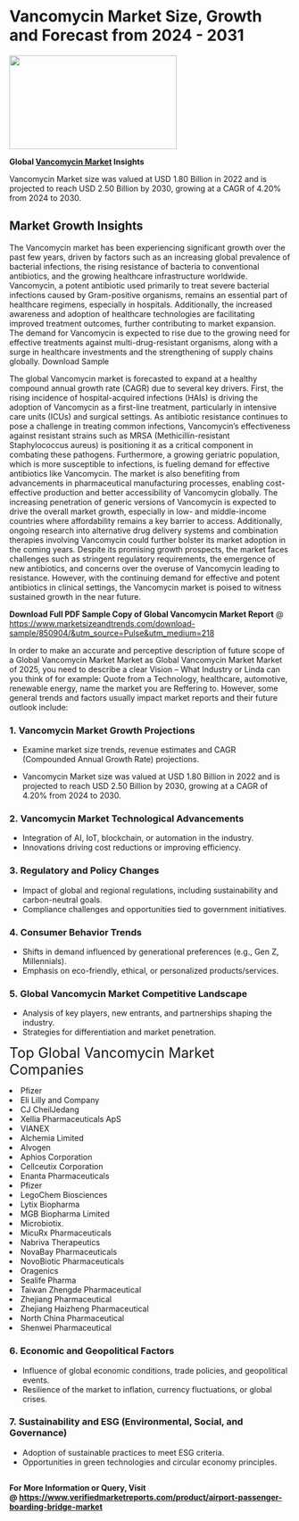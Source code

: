 <H1>Vancomycin Market Size, Growth and Forecast from 2024 - 2031</H1><img class="aligncenter size-medium wp-image-584254" src="https://thirdeyenews.in/wp-content/uploads/2024/09/Global-Market-Research-300x168.jpeg" alt="" width="300" height="168" /><p><strong>Global&nbsp;<a href="https://www.marketsizeandtrends.com/download-sample/850904/&amp;utm_source=Pulse&amp;utm_medium=218">Vancomycin Market</a> Insights</strong></p><p>Vancomycin Market size was valued at USD 1.80 Billion in 2022 and is projected to reach USD 2.50 Billion by 2030, growing at a CAGR of 4.20% from 2024 to 2030.</p><p><h2>Market Growth Insights</h2> <p>The Vancomycin market has been experiencing significant growth over the past few years, driven by factors such as an increasing global prevalence of bacterial infections, the rising resistance of bacteria to conventional antibiotics, and the growing healthcare infrastructure worldwide. Vancomycin, a potent antibiotic used primarily to treat severe bacterial infections caused by Gram-positive organisms, remains an essential part of healthcare regimens, especially in hospitals. Additionally, the increased awareness and adoption of healthcare technologies are facilitating improved treatment outcomes, further contributing to market expansion. The demand for Vancomycin is expected to rise due to the growing need for effective treatments against multi-drug-resistant organisms, along with a surge in healthcare investments and the strengthening of supply chains globally. Download Sample</p> <p>The global Vancomycin market is forecasted to expand at a healthy compound annual growth rate (CAGR) due to several key drivers. First, the rising incidence of hospital-acquired infections (HAIs) is driving the adoption of Vancomycin as a first-line treatment, particularly in intensive care units (ICUs) and surgical settings. As antibiotic resistance continues to pose a challenge in treating common infections, Vancomycin’s effectiveness against resistant strains such as MRSA (Methicillin-resistant Staphylococcus aureus) is positioning it as a critical component in combating these pathogens. Furthermore, a growing geriatric population, which is more susceptible to infections, is fueling demand for effective antibiotics like Vancomycin. The market is also benefiting from advancements in pharmaceutical manufacturing processes, enabling cost-effective production and better accessibility of Vancomycin globally. The increasing penetration of generic versions of Vancomycin is expected to drive the overall market growth, especially in low- and middle-income countries where affordability remains a key barrier to access. Additionally, ongoing research into alternative drug delivery systems and combination therapies involving Vancomycin could further bolster its market adoption in the coming years. Despite its promising growth prospects, the market faces challenges such as stringent regulatory requirements, the emergence of new antibiotics, and concerns over the overuse of Vancomycin leading to resistance. However, with the continuing demand for effective and potent antibiotics in clinical settings, the Vancomycin market is poised to witness sustained growth in the near future. </p><p><span class=""><strong>Download Full PDF Sample Copy of Global Vancomycin Market Report</strong> @ <a href="https://www.marketsizeandtrends.com/download-sample/850904/&amp;utm_source=Pulse&amp;utm_medium=218" target="_blank">https://www.marketsizeandtrends.com/download-sample/850904/&amp;utm_source=Pulse&amp;utm_medium=218</a></span></p><p>In order to make an accurate and perceptive description of future scope of a Global&nbsp;Vancomycin Market Market as Global&nbsp;Vancomycin Market Market of 2025, you need to describe a clear Vision &ndash; What Industry or Linda can you think of for example: Quote from a Technology, healthcare, automotive, renewable energy, name the market you are Reffering to. However, some general trends and factors usually impact market reports and their future outlook include:</p><h3>1.&nbsp;<strong>Vancomycin Market Growth Projections</strong></h3><ul><li>Examine market size trends, revenue estimates and CAGR (Compounded Annual Growth Rate) projections.</li><li><p>Vancomycin Market size was valued at USD 1.80 Billion in 2022 and is projected to reach USD 2.50 Billion by 2030, growing at a CAGR of 4.20% from 2024 to 2030.</p></li></ul><h3>2.&nbsp;<strong>Vancomycin Market Technological Advancements</strong></h3><ul><li>Integration of AI, IoT, blockchain, or automation in the industry.</li><li>Innovations driving cost reductions or improving efficiency.</li></ul><h3>3.&nbsp;<strong>Regulatory and Policy Changes</strong></h3><ul><li>Impact of global and regional regulations, including sustainability and carbon-neutral goals.</li><li>Compliance challenges and opportunities tied to government initiatives.</li></ul><h3>4.&nbsp;<strong>Consumer Behavior Trends</strong></h3><ul><li>Shifts in demand influenced by generational preferences (e.g., Gen Z, Millennials).</li><li>Emphasis on eco-friendly, ethical, or personalized products/services.</li></ul><h3>5.&nbsp;<strong>Global Vancomycin Market Competitive Landscape</strong></h3><ul><li>Analysis of key players, new entrants, and partnerships shaping the industry.</li><li>Strategies for differentiation and market penetration.</li></ul><p data-pm-slice="1 1 []"><span style="color: inherit; font-family: inherit; font-size: 25px;">Top Global Vancomycin Market Companies</span></p><div class="" data-test-id=""><p><li>Pfizer</li><li> Eli Lilly and Company</li><li> CJ CheilJedang</li><li> Xellia Pharmaceuticals ApS</li><li> VIANEX</li><li> Alchemia Limited</li><li> Alvogen</li><li> Aphios Corporation</li><li> Cellceutix Corporation</li><li> Enanta Pharmaceuticals</li><li> Pfizer</li><li> LegoChem Biosciences</li><li> Lytix Biopharma</li><li> MGB Biopharma Limited</li><li> Microbiotix.</li><li> MicuRx Pharmaceuticals</li><li> Nabriva Therapeutics</li><li> NovaBay Pharmaceuticals</li><li> NovoBiotic Pharmaceuticals</li><li> Oragenics</li><li> Sealife Pharma</li><li> Taiwan Zhengde Pharmaceutical</li><li> Zhejiang Pharmaceutical</li><li> Zhejiang Haizheng Pharmaceutical</li><li> North China Pharmaceutical</li><li> Shenwei Pharmaceutical</li></p></div><h3>6.&nbsp;<strong>Economic and Geopolitical Factors</strong></h3><ul><li>Influence of global economic conditions, trade policies, and geopolitical events.</li><li>Resilience of the market to inflation, currency fluctuations, or global crises.</li></ul><h3>7.&nbsp;<strong>Sustainability and ESG (Environmental, Social, and Governance)</strong></h3><ul><li>Adoption of sustainable practices to meet ESG criteria.</li><li>Opportunities in green technologies and circular economy principles.</li></ul><h2><strong style="font-size: 14px;">For More Information or Query, Visit @&nbsp;</strong><a style="background-color: #ffffff; font-size: 14px;" href="https://www.marketsizeandtrends.com/report/vancomycin-market/" target="_blank">https://www.verifiedmarketreports.com/product/airport-passenger-boarding-bridge-market</a></h2>
